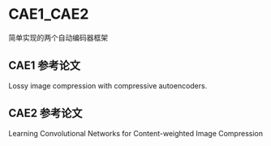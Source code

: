 # CAE1_CAE2
简单实现的两个自动编码器框架

## CAE1 参考论文
Lossy image compression with compressive autoencoders.

## CAE2 参考论文
Learning Convolutional Networks for Content-weighted Image Compression
